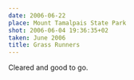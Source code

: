 ```yaml
---
date: 2006-06-22
place: Mount Tamalpais State Park
shot: 2006-06-04 19:36:35+02
taken: June 2006
title: Grass Runners
---
```


Cleared and good to go.
